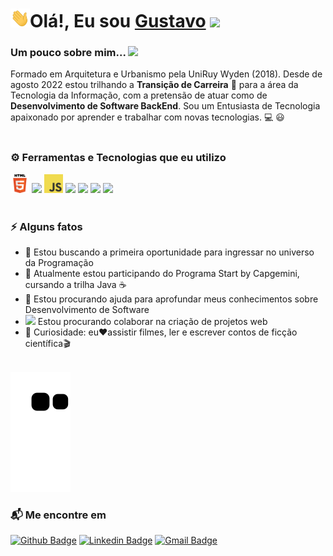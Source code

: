 <h1> <img src="https://raw.githubusercontent.com/ABSphreak/ABSphreak/master/gifs/Hi.gif" height="30px">Olá!, Eu sou <a href="https://github.com/devgustavosantiago">Gustavo</a> <img height="30px" src="https://emojis.slackmojis.com/emojis/images/1531849430/4246/blob-sunglasses.gif?1531849430"></h1>
</h1>

### Um pouco sobre mim...  <img src="https://media.giphy.com/media/VgCDAzcKvsR6OM0uWg/giphy.gif" width="50"> 
Formado em Arquitetura e Urbanismo pela UniRuy Wyden (2018). Desde de agosto 2022 estou trilhando a **Transição de Carreira** 🚀 para a área da Tecnologia da Informação, com a pretensão de atuar como de **Desenvolvimento de Software BackEnd**. Sou um Entusiasta de Tecnologia apaixonado por aprender e trabalhar com novas tecnologias. 💻 😃 <br/><br/>

### ⚙️ Ferramentas e Tecnologias que eu utilizo
<code><img height="30" src="https://raw.githubusercontent.com/github/explore/80688e429a7d4ef2fca1e82350fe8e3517d3494d/topics/html/html.png"></code>
<code><img height="30" src="https://avatars1.githubusercontent.com/u/1517864?s=200&v=4"></code>
<code><img height="30" src="https://raw.githubusercontent.com/github/explore/80688e429a7d4ef2fca1e82350fe8e3517d3494d/topics/javascript/javascript.png"></code>
<code><img height="30" src="https://raw.githubusercontent.com/ghaschel/vscode-angular-html/master/assets/angular-html.png"></code>
<code><img height="30" src="https://avatars3.githubusercontent.com/u/9950313?s=200&v=4"></code>
<code><img height="30" src=https://raw.githubusercontent.com/jmnote/z-icons/master/svg/java.svg></code>
<code><img height="30" src="https://avatars3.githubusercontent.com/u/18133?s=200&v=4"></code><br/><br/>

### ⚡️ Alguns fatos
- 🔭 Estou buscando a primeira oportunidade para ingressar no universo da Programação
- 🌱 Atualmente estou participando do Programa Start by Capgemini, cursando a trilha Java ☕
- 🤔 Estou procurando ajuda para aprofundar meus conhecimentos sobre Desenvolvimento de Software
- <img src="https://media.giphy.com/media/WUlplcMpOCEmTGBtBW/giphy.gif" width="30">  Estou procurando colaborar na criação de projetos web 
- 🎉 Curiosidade: eu❤️assistir filmes, ler e escrever contos de ficção científica🎬 <br/><br/>

![Snake animation](https://github.com/rafaballerini/rafaballerini/blob/output/github-contribution-grid-snake.svg)

### 📬 Me encontre em
[![Github Badge](http://img.shields.io/badge/-Github-black?style=flat-square&logo=github&link=https://github.com/devgustavosantiago)](https://github.com/devgustavosantiago) 
[![Linkedin Badge](https://img.shields.io/badge/-LinkedIn-blue?style=flat-square&logo=Linkedin&logoColor=white&link=https://www.linkedin.com/in/gustavo-santiago-0b9b83166/)](https://www.linkedin.com/in/gustavo-santiago-0b9b83166)
[![Gmail Badge](https://img.shields.io/badge/-Gmail-d14836?style=flat-square&logo=Gmail&logoColor=white&link=mailto:devgustavosantiago@gmail.com)](mailto:devgustavosantiago@gmail.com)
